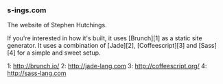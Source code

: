 ### s-ings.com

The website of Stephen Hutchings.

If you're interested in how it's built, it uses [Brunch][1] as a static site generator. It uses a combination of [Jade][2], [Coffeescript][3] and [Sass][4] for a simple and sweet setup.

1: http://brunch.io/
2: http://jade-lang.com
3: http://coffeescript.org/
4: http://sass-lang.com
